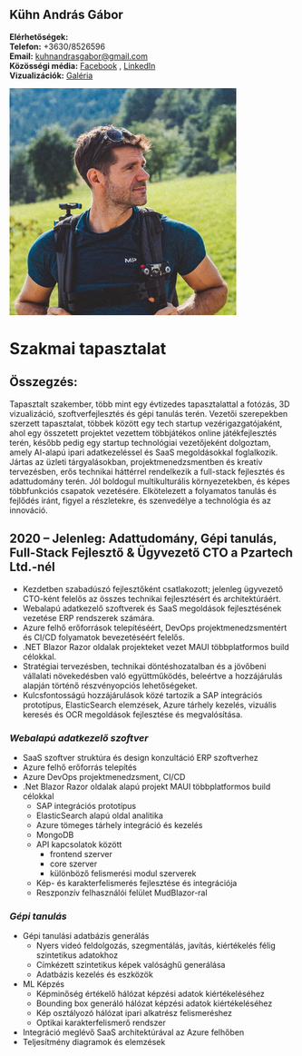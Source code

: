 ## Kühn András Gábor

**Elérhetőségek:**  
**Telefon:** \+3630/8526596  
**Email:** [kuhnandrasgabor@gmail.com](mailto:kuhnandrasgabor@gmail.com)  
**Közösségi média:** [Facebook](https://www.facebook.com/eyewitness4560) , [LinkedIn](https://www.linkedin.com/in/andrew-k%C3%BChn-58251070/)  
**Vizualizációk:** [Galéria](https://drive.google.com/drive/u/1/folders/17BtC\_NqO1VWdKJ8OTOcvbAuNRcr1uOjr)


<img src="../images/profile.jpg" alt="profile_picture" style="max-width:400px;">

# Szakmai tapasztalat


## Összegzés:

Tapasztalt szakember, több mint egy évtizedes tapasztalattal a fotózás, 3D vizualizáció, szoftverfejlesztés és gépi tanulás terén. Vezetői szerepekben szerzett tapasztalat, többek között egy tech startup vezérigazgatójaként, ahol egy összetett projektet vezettem többjátékos online játékfejlesztés terén, később pedig egy startup technológiai vezetőjeként dolgoztam, amely AI-alapú ipari adatkezeléssel és SaaS megoldásokkal foglalkozik. Jártas az üzleti tárgyalásokban, projektmenedzsmentben és kreatív tervezésben, erős technikai háttérrel rendelkezik a full-stack fejlesztés és adattudomány terén. Jól boldogul multikulturális környezetekben, és képes többfunkciós csapatok vezetésére. Elkötelezett a folyamatos tanulás és fejlődés iránt, figyel a részletekre, és szenvedélye a technológia és az innováció.

## 2020 – Jelenleg: Adattudomány, Gépi tanulás, Full-Stack Fejlesztő & Ügyvezető CTO a Pzartech Ltd.-nél


* Kezdetben szabadúszó fejlesztőként csatlakozott; jelenleg ügyvezető CTO-ként felelős az összes technikai fejlesztésért és architektúráért.
* Webalapú adatkezelő szoftverek és SaaS megoldások fejlesztésének vezetése ERP rendszerek számára.
* Azure felhő erőforrások telepítéséért, DevOps projektmenedzsmentért és CI/CD folyamatok bevezetéséért felelős.
* .NET Blazor Razor oldalak projekteket vezet MAUI többplatformos build célokkal.
* Stratégiai tervezésben, technikai döntéshozatalban és a jövőbeni vállalati növekedésben való együttműködés, beleértve a hozzájárulás alapján történő részvényopciós lehetőségeket.
* Kulcsfontosságú hozzájárulások közé tartozik a SAP integrációs prototípus, ElasticSearch elemzések, Azure tárhely kezelés, vizuális keresés és OCR megoldások fejlesztése és megvalósítása.

### *Webalapú adatkezelő szoftver*

* SaaS szoftver struktúra és design konzultáció ERP szoftverhez
* Azure felhő erőforrás telepítés
* Azure DevOps projektmenedzsment, CI/CD
* .Net Blazor Razor oldalak alapú projekt MAUI többplatformos build célokkal
    * SAP integrációs prototípus
    * ElasticSearch alapú oldal analitika
    * Azure tömeges tárhely integráció és kezelés
    * MongoDB
    * API kapcsolatok között
        * frontend szerver
        * core szerver
        * különböző felismerési modul szerverek
    * Kép- és karakterfelismerés fejlesztése és integrációja
    * Reszponzív felhasználói felület MudBlazor-ral

### *Gépi tanulás*

* Gépi tanulási adatbázis generálás
    * Nyers videó feldolgozás, szegmentálás, javítás, kiértékelés félig szintetikus adatokhoz
    * Címkézett szintetikus képek valósághű generálása
    * Adatbázis kezelés és eszközök
* ML Képzés
    * Képminőség értékelő hálózat képzési adatok kiértékeléséhez
    * Bounding box generáló hálózat képzési adatok kiértékeléséhez
    * Kép osztályozó hálózat ipari alkatrész felismeréshez
    * Optikai karakterfelismerő rendszer
* Integráció meglévő SaaS architektúrával az Azure felhőben
* Teljesítmény diagramok és elemzések

